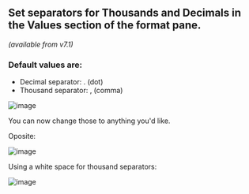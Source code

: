 ## Set separators for Thousands and Decimals in the Values section of the format pane. 

_(available from v7.1)_

### Default values are:

* Decimal separator: . (dot)
* Thousand separator: , (comma)

![image](https://user-images.githubusercontent.com/82056309/226589579-ef5890c0-9500-4d46-bbc0-a5509d3ca0b0.png)

You can now change those to anything you'd like.

Oposite:

![image](https://user-images.githubusercontent.com/82056309/226589815-ab7c841b-1ae9-4d4a-a067-e5bcecc3b709.png)

Using a white space for thousand separators:

![image](https://user-images.githubusercontent.com/82056309/226589993-e62893d8-6f14-499a-b1f4-0e59345b47f6.png)

